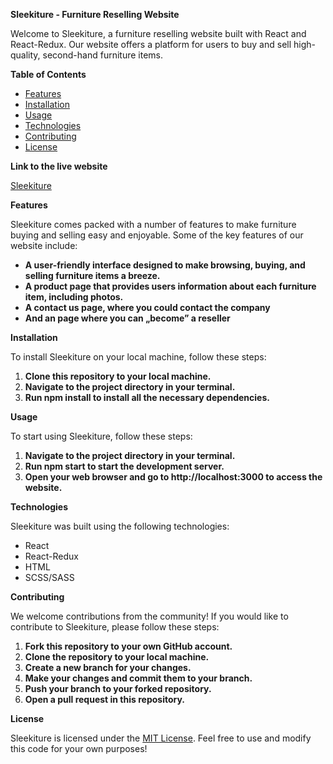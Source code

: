 ﻿**Sleekiture - Furniture Reselling Website**

Welcome to Sleekiture, a furniture reselling website built with React and React-Redux. Our website offers a platform for users to buy and sell high-quality, second-hand furniture items.

**Table of Contents**

- [Features](https://chat.openai.com/#features)
- [Installation](https://chat.openai.com/#installation)
- [Usage](https://chat.openai.com/#usage)
- [Technologies](https://chat.openai.com/#technologies)
- [Contributing](https://chat.openai.com/#contributing)
- [License](https://chat.openai.com/#license)

**Link to the live website**

[Sleekiture](https://kecskener.github.io/sleekiture)

**Features**

Sleekiture comes packed with a number of features to make furniture buying and selling easy and enjoyable. Some of the key features of our website include:

- **A user-friendly interface designed to make browsing, buying, and selling furniture items a breeze.**
- **A product page that provides users information about each furniture item, including photos.**
- **A contact us page, where you could contact the company**
- **And an page where you can „become” a reseller**

**Installation**

To install Sleekiture on your local machine, follow these steps:

1. **Clone this repository to your local machine.**
1. **Navigate to the project directory in your terminal.**
1. **Run npm install to install all the necessary dependencies.**

**Usage**

To start using Sleekiture, follow these steps:

1. **Navigate to the project directory in your terminal.**
1. **Run npm start to start the development server.**
1. **Open your web browser and go to http://localhost:3000 to access the website.**

**Technologies**

Sleekiture was built using the following technologies:

- React
- React-Redux
- HTML
- SCSS/SASS

**Contributing**

We welcome contributions from the community! If you would like to contribute to Sleekiture, please follow these steps:

1. **Fork this repository to your own GitHub account.**
1. **Clone the repository to your local machine.**
1. **Create a new branch for your changes.**
1. **Make your changes and commit them to your branch.**
1. **Push your branch to your forked repository.**
1. **Open a pull request in this repository.**

**License**

Sleekiture is licensed under the [MIT License](https://chat.openai.com/LICENSE). Feel free to use and modify this code for your own purposes!

